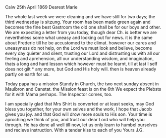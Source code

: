  Calw 25th April 1869
Dearest Marie

The whole last week we were cleaning and we have still for two days; the third wednesday is sitzung. Your room has been made green again and becomes the fine best Gastroom the old one shall be for our boys and other. We are expecting a letter from you today, though dear Ch. is better we are nevertheless some what uneasy and looking out for news. it is the same about Frederic till he be accustomed to the climat. however our cares and uneasyness do not help, on the Lord we must look and believe, become every day quieter and silent, trusting our Lord and distrusting us with all our feeling and aprehension, all our understanding wisdom, and imagination, thats a long and hard lesson which however must be learnt, till at last I self does not gilt <gelten>* any more, but God and His holy will. then is heaven already partly on earth for us.

Today papa has a mission Stundy in Church, the two next sunday absent in Maulbron and Canstat. the Mission feast is on the 6th We expect the Plebsts for it with Mama perhaps. The Inspector comes, too.

I am specially glad that Mrs Shirt is converted or at least seeks, may God bless you together, for your own selves and the work, I hope that Jacob gives you joy. and that God will drow more souls to His son. Your time is aproching we think of you, and trust our dear Lord who will help you through. He has done all well till now, let us only learn to humbel ourselves and recieve instruction. With a tender kiss to each of you  Yours J.G.
